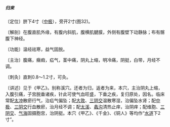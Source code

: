 ##### 归来

〔定位〕脐下4寸（[中极](https://www.gmzyjc.com/read/zjs/zjs3.2.1-0.1.1.3.3.md)），旁开2寸(图32)。

〔解剖〕在腹直肌外缘，有腹内斜肌，腹横肌腱膜，外侧有腹壁下动静脉；布有髂腹下神经。

〔功能〕温经祛寒，益气固脱。

〔主治〕腹痛，癥瘕，疝气，茎中痛，阴丸上缩，明冷痛，阴挺，白带，月经不调。

〔刺灸〕直刺0.8〜1.2寸，可灸。

〔讲述〕见于《甲乙》。别称溪穴。还者为归，返者为来，本穴，主治阴丸上缩，入腹引痛，子宫脱垂诸疾，针此可使气血旺盛，下垂之疾，复归原处，因名。临床常配[太冲](https://www.gmzyjc.com/read/zjs/zjs3.1.9-12-0.0.4.3.3.md)散瘀行气，治疝气偏坠；配[大敦](https://www.gmzyjc.com/read/zjs/zjs3.1.9-12-0.0.4.3.1.md)、[三阴交](https://www.gmzyjc.com/read/zjs/zjs3.1.4-6-0.0.1.3.6.md)温散寒湿，治偏坠水肾；配[中极](https://www.gmzyjc.com/read/zjs/zjs3.2.1-0.1.1.3.3.md)、[三阴交](https://www.gmzyjc.com/read/zjs/zjs3.1.4-6-0.0.1.3.6.md)行血散瘀，治月经不调；配[太溪](https://www.gmzyjc.com/read/zjs/zjs3.1.7-8-0.0.2.3.3.md)、[蠡沟](https://www.gmzyjc.com/read/zjs/zjs3.1.9-12-0.0.4.3.5.md)清热止痒，治阴痒；配维胞、[三阴交](https://www.gmzyjc.com/read/zjs/zjs3.1.4-6-0.0.1.3.6.md)、[气海](https://www.gmzyjc.com/read/zjs/zjs3.2.1-0.1.1.3.6.md)固摄胞宫，治阴挺。本穴《甲乙》、《千金》、《铜人》等均作“[水道](https://www.gmzyjc.com/read/zjs/zjs3.1.1-3-0.1.3.3.28.md)下2寸”。
